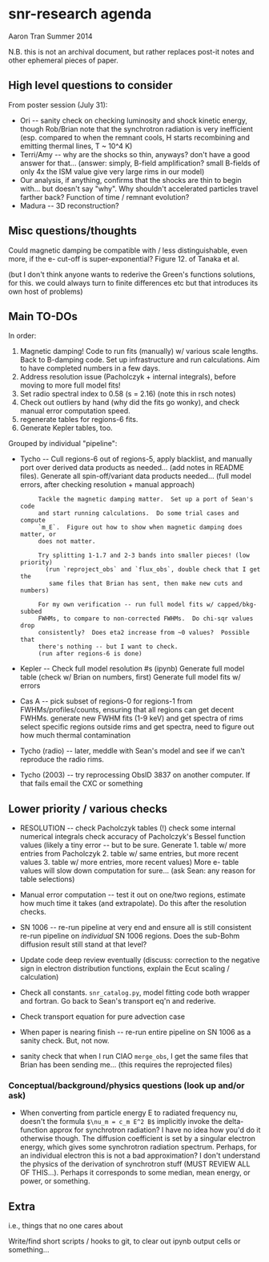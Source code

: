 snr-research agenda
===================
Aaron Tran
Summer 2014

N.B. this is not an archival document, but rather replaces post-it notes and
other ephemeral pieces of paper.

High level questions to consider
--------------------------------

From poster session (July 31):
* Ori -- sanity check on checking luminosity and shock kinetic energy, though
  Rob/Brian note that the synchrotron radiation is very inefficient (esp.
  compared to when the remnant cools, H starts recombining and emitting thermal
  lines, T ~ 10^4 K)
* Terri/Amy -- why are the shocks so thin, anyways?  don't have a good answer
  for that... (answer: simply, B-field amplification? small B-fields of only 4x
  the ISM value give very large rims in our model)
* Our analysis, if anything, confirms that the shocks are thin to begin with...
  but doesn't say "why".  Why shouldn't accelerated particles travel farther
  back?  Function of time / remnant evolution?
* Madura -- 3D reconstruction?

Misc questions/thoughts
-----------------------

Could magnetic damping be compatible with / less distinguishable, even more, if
the e- cut-off is super-exponential?  Figure 12. of Tanaka et al.                                                   

(but I don't think anyone wants to rederive the Green's functions solutions,
for this.  we could always turn to finite differences etc but that introduces
its own host of problems)

Main TO-DOs
-----------

In order:

1. Magnetic damping! Code to run fits (manually) w/ various scale lengths.
   Back to B-damping code.  Set up infrastructure and run calculations.
   Aim to have completed numbers in a few days.
2. Address resolution issue (Pacholczyk + internal integrals), before moving to
   more full model fits!
3. Set radio spectral index to 0.58 (s = 2.16) (note this in rsch notes)
4. Check out outliers by hand (why did the fits go wonky), and check manual
   error computation speed.
5. regenerate tables for regions-6 fits.
6. Generate Kepler tables, too.

Grouped by individual "pipeline":

* Tycho -- Cull regions-6 out of regions-5, apply blacklist, and manually port
           over derived data products as needed... (add notes in README files).
           Generate all spin-off/variant data products needed...
           (full model errors, after checking resolution + manual approach)

           Tackle the magnetic damping matter.  Set up a port of Sean's code
           and start running calculations.  Do some trial cases and compute
           `m_E`.  Figure out how to show when magnetic damping does matter, or
           does not matter.

           Try splitting 1-1.7 and 2-3 bands into smaller pieces! (low priority)
             (run `reproject_obs` and `flux_obs`, double check that I get the
              same files that Brian has sent, then make new cuts and numbers)

           For my own verification -- run full model fits w/ capped/bkg-subbed
           FWHMs, to compare to non-corrected FWHMs.  Do chi-sqr values drop
           consistently?  Does eta2 increase from ~0 values?  Possible that
           there's nothing -- but I want to check.
           (run after regions-6 is done)

* Kepler -- Check full model resolution #s (ipynb)
            Generate full model table (check w/ Brian on numbers, first)
            Generate full model fits w/ errors

* Cas A -- pick subset of regions-0 for regions-1 from FWHMs/profiles/counts,
             ensuring that all regions can get decent FWHMs.
           generate new FWHM fits (1-9 keV) and get spectra of rims
           select specific regions outside rims and get spectra, need to figure
             out how much thermal contamination

* Tycho (radio) -- later, meddle with Sean's model and see if we can't
                   reproduce the radio rims.

* Tycho (2003) -- try reprocessing ObsID 3837 on another computer.  If that
                  fails email the CXC or something

Lower priority / various checks
-------------------------------

* RESOLUTION -- check Pacholczyk tables (!)
                check some internal numerical integrals
                check accuracy of Pacholczyk's Bessel function values
                (likely a tiny error -- but to be sure.  Generate
                 1. table w/ more entries from Pacholczyk
                 2. table w/ same entries, but more recent values
                 3. table w/ more entries, more recent values)
                More e- table values will slow down computation for sure...
                (ask Sean: any reason for table selections)

* Manual error computation -- test it out on one/two regions, estimate how much
  time it takes (and extrapolate).  Do this after the resolution checks.

* SN 1006 -- re-run pipeline at very end and ensure all is still consistent
             re-run pipeline on _individual_ SN 1006 regions.
             Does the sub-Bohm diffusion result still stand at that level?

* Update code deep review eventually (discuss: correction to the negative sign
  in electron distribution functions, explain the Ecut scaling / calculation)

* Check all constants.  `snr_catalog.py`, model fitting code both
  wrapper and fortran.  Go back to Sean's transport eq'n and rederive.
* Check transport equation for pure advection case

* When paper is nearing finish -- re-run entire pipeline on SN 1006 as a sanity
  check.  But, not now.

* sanity check that when I run CIAO `merge_obs`, I get the same files that
  Brian has been sending me... (this requires the reprojected files)

### Conceptual/background/physics questions (look up and/or ask)

* When converting from particle energy E to radiated frequency nu, doesn't the
  formula `$\nu_m = c_m E^2 B$` implicitly invoke the delta-function approx for
  synchrotron radiation?  I have no idea how you'd do it otherwise though.
  The diffusion coefficient is set by a singular electron energy, which gives
  some synchrotron radiation spectrum.  Perhaps, for an individual electron
  this is not a bad approximation?  I don't understand the physics of the
  derivation of synchrotron stuff (MUST REVIEW ALL OF THIS...).
  Perhaps it corresponds to some median, mean energy, or power, or something.


Extra
-----
i.e., things that no one cares about

Write/find short scripts / hooks to git, to clear out ipynb output cells or
something... 



